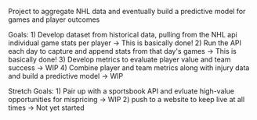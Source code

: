 Project to aggregate NHL data and eventually build a predictive model for games and player outcomes


Goals:
    1) Develop dataset from historical data, pulling from the NHL api individual game stats per player -> This is basically done!
    2) Run the API each day to capture and append stats from that day's games -> This is basically done!
    3) Develop metrics to evaluate player value and team success -> WIP
    4) Combine player and team metrics along with injury data and build a predictive model -> WIP

Stretch Goals:
    1) Pair up with a sportsbook API and evluate high-value opportunities for mispricing -> WIP
    2) push to a website to keep live at all times -> Not yet started